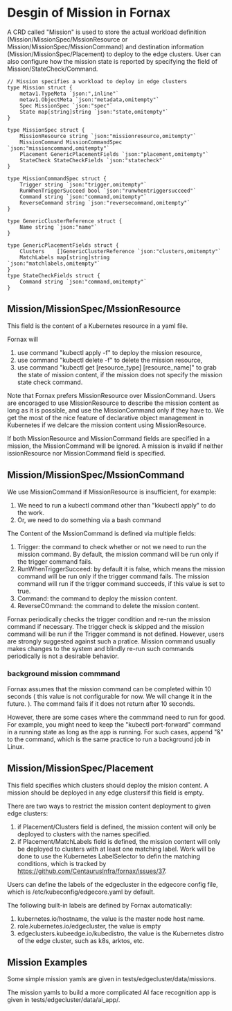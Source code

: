 # Desgin of Mission in Fornax

A CRD called "Mission" is used to store the actual workload definition (Mission/MissionSpec/MssionResource or Mission/MissionSpec/MissionCommand) and destination information (Mission/MissionSpec/Placement) to deploy to the edge clusters. User can also configure how the mission state is reported by specifying the field of Mission/StateCheck/Command.

```golang
// Mission specifies a workload to deploy in edge clusters
type Mission struct {
	metav1.TypeMeta `json:",inline"`
	metav1.ObjectMeta `json:"metadata,omitempty"`
	Spec MissionSpec `json:"spec"`
	State map[string]string `json:"state,omitempty"`
}

type MissionSpec struct {
	MissionResource string `json:"missionresource,omitempty"`
	MissionCommand MissionCommandSpec `json:"missioncommand,omitempty"`
	Placement GenericPlacementFields `json:"placement,omitempty"`
	StateCheck StateCheckFields `json:"statecheck"`
}

type MissionCommandSpec struct {
	Trigger string `json:"trigger,omitempty"`
	RunWhenTriggerSucceed bool `json:"runwhentriggersucceed"`
	Command string `json:"command,omitempty"`
	ReverseCommand string `json:"reversecommand,omitempty"`
}

type GenericClusterReference struct {
	Name string `json:"name"`
}

type GenericPlacementFields struct {
	Clusters    []GenericClusterReference `json:"clusters,omitempty"`
	MatchLabels map[string]string         `json:"matchlabels,omitempty"`
}
type StateCheckFields struct {
	Command string `json:"command,omitempty"`
}
```

## Mission/MissionSpec/MssionResource
This field is the content of a Kubernetes resource in a yaml file. 

Fornax will
1. use command "kubectl apply -f" to deploy the mission resource, 
2. use command "kubectl delete -f" to delete the mission resource, 
3. use command "kubectl get [resource_type] [resource_name]" to grab the state of mission content, if the mission does not specify the mission state check command. 

Note that Fornax prefers MissionResource over MissionCommand. Users are encoraged to use MissionResource to describe the mission content as long as it is possible, and use the MissionCommand only if they have to. We get the most of the nice feature of declarative object management in Kubernetes if we delcare the mission content using MissionResource.

If both MissionResource and MissionCommand fields are specified in a mission, the MissionCommand will be ignored. A mission is invalid if neither issionResource nor MissionCommand field is specified.

## Mission/MissionSpec/MssionCommand

We use MissionCommand if MissionResource is insufficient, for example:
1. We need to run a kubectl command other than "kkubectl apply" to do the work.
2. Or, we need to do something via a bash command

The Content of the MssionCommand is defined via multiple fields:
1. Trigger: the command to check whether or not we need to run the mission command. By default, the mission command will be run only if the trigger command fails.
2. RunWhenTriggerSucceed: by default it is false, which means the mission command will be run only if the trigger command fails. The mission command will run if the trigger command succeeds, if this value is set to true.
3. Command: the command to deploy the mission content.
4. ReverseCOmmand: the command to delete the mission content. 

Fornax periodically checks the trigger condition and re-run the mission command if necessary. The trigger check is skipped and the mission command will be run if the Trigger command is not defined. However, users are strongly suggested against such a pratice. Mission command usually makes changes to the system and blindly re-run such commands periodically is not a desirable behavior.

### background mission commmand
Fornax assumes that the mission command can be completed within 10 seconds ( this value is not configurable for now. We will change it in the future. ). The command fails if it does not return after 10 seconds.

However, there are some cases where the commmand need to run for good. For example, you might need to keep the "kubectl port-forward" command in a running state as long as the app is running. For such cases, append "&" to the command, which is the same practice to run a background job in Linux. 

## Mission/MissionSpec/Placement
This field specifies which clusters should deploy the mision content. A mission should be deployed in any edge clustersif this field is empty.

There are two ways to restrict the mission content deployment to given edge clusters:
1. if Placement/Clusters field is defined, the mission content will only be deployed to clusters with the names specified.
1. if Placement/MatchLabels field is defined, the mission content will only be deployed to clusters with at least one matching label. Work will be done to use the Kubernetes LabelSelector to defin the matching conditions, which is tracked by https://github.com/CentaurusInfra/fornax/issues/37.

Users can define the labels of the edgecluster in the edgecore config file, which is /etc/kubeconfig/edgecore.yaml by default. 

The following built-in labels are defined by Fornax automatically:
1. kubernetes.io/hostname, the value is the master node host name.
2. role.kubernetes.io/edgecluster, the value is empty
3. edgeclusters.kubeedge.io/kubedistro, the value is the Kubernetes distro of the edge cluster, such as k8s, arktos, etc. 


## Mission Examples
Some simple mission yamls are given in tests/edgecluster/data/missions.

The mission yamls to build a more complicated AI face recognition app is given in tests/edgecluster/data/ai_app/.